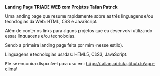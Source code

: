 __Landing Page TRIADE WEB com Projetos Tailan Patrick__

Uma landing page que resume rapidamente sobre as três linguagens e/ou tecnologias da Web: HTML, CSS e JavaScript.

Além de conter os links para alguns projetos que eu desenvolvi utilizando essas linguagens e/ou tecnologias.

Sendo a primeira landing page feita por mim (nesse estilo).

Linguagens e tecnologias usadas: HTML5, CSS3, JavaScript.

Ele se encontra disponível para uso em: https://tailanpatrick.github.io/app-clima/
